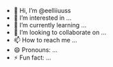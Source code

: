 - 👋 Hi, I’m @eelliiuuss
- 👀 I’m interested in ...
- 🌱 I’m currently learning ...
- 💞️ I’m looking to collaborate on ...
- 📫 How to reach me ...
- 😄 Pronouns: ...
- ⚡ Fun fact: ...

<!---
eelliiuuss/eelliiuuss is a ✨ special ✨ repository because its `README.md` (this file) appears on your GitHub profile.
You can click the Preview link to take a look at your changes.
--->

